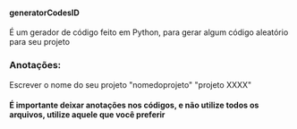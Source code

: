 #### generatorCodesID

É um gerador de código feito em Python, para gerar algum código aleatório para seu projeto

### Anotações:
Escrever o nome do seu projeto
"nomedoprojeto"
"projeto XXXX"

#### É importante deixar anotações nos códigos, e não utilize todos os arquivos, utilize aquele que você preferir
